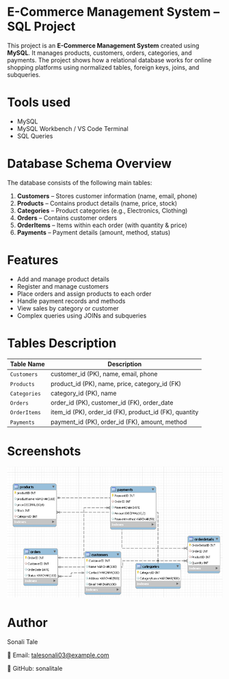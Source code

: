 
#  E-Commerce Management System – SQL Project

This project is an **E-Commerce Management System** created using **MySQL**. It manages products, customers, orders, categories, and payments. The project shows how a relational database works for online shopping platforms using normalized tables, foreign keys, joins, and subqueries.



# Tools used

- MySQL 
- MySQL Workbench / VS Code Terminal
- SQL Queries



# Database Schema Overview

The database consists of the following main tables:

1. **Customers** – Stores customer information (name, email, phone)
2. **Products** – Contains product details (name, price, stock)
3. **Categories** – Product categories (e.g., Electronics, Clothing)
4. **Orders** – Contains customer orders
5. **OrderItems** – Items within each order (with quantity & price)
6. **Payments** – Payment details (amount, method, status)



# Features

- Add and manage product details
- Register and manage customers
- Place orders and assign products to each order
- Handle payment records and methods
- View sales by category or customer
- Complex queries using JOINs and subqueries



# Tables Description

| Table Name     | Description                                      |
|----------------|--------------------------------------------------|
| `Customers`    | customer_id (PK), name, email, phone             |
| `Products`     | product_id (PK), name, price, category_id (FK)   |
| `Categories`   | category_id (PK), name                           |
| `Orders`       | order_id (PK), customer_id (FK), order_date      |
| `OrderItems`   | item_id (PK), order_id (FK), product_id (FK), quantity |
| `Payments`     | payment_id (PK), order_id (FK), amount, method   |



# Screenshots

![image alt](https://github.com/sonalitale/E-Commerce-Management-System/blob/a01d89556371355ebb2334b335cd4d519a113818/ER%20Diagram.sql.png)

# Author
Sonali Tale

📧 Email: talesonali03@example.com

🔗 GitHub: sonalitale


